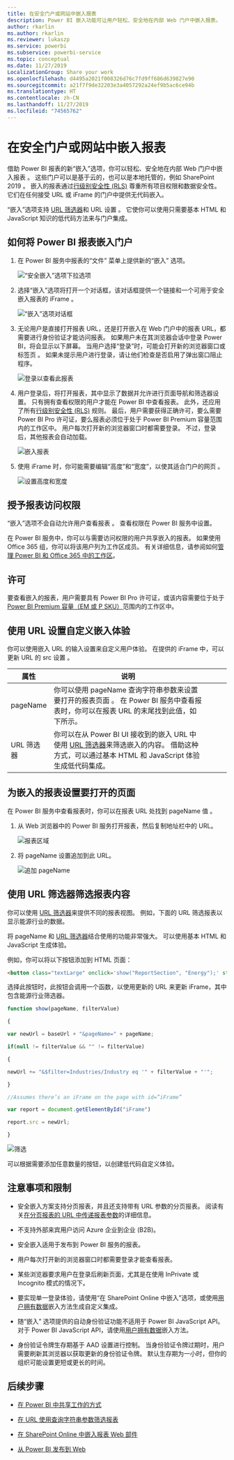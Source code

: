 ```yaml
---
title: 在安全门户或网站中嵌入报表
description: Power BI 嵌入功能可让用户轻松、安全地在内部 Web 门户中嵌入报表。
author: rkarlin
ms.author: rkarlin
ms.reviewer: lukaszp
ms.service: powerbi
ms.subservice: powerbi-service
ms.topic: conceptual
ms.date: 11/27/2019
LocalizationGroup: Share your work
ms.openlocfilehash: d4495a2021f008326d76c7fd9ff686d639827e90
ms.sourcegitcommit: a21f7f9de32203e3a4057292a24ef9b5ac6ce94b
ms.translationtype: HT
ms.contentlocale: zh-CN
ms.lasthandoff: 11/27/2019
ms.locfileid: "74565762"
---
```

# <a name="embed-a-report-in-a-secure-portal-or-website"></a>在安全门户或网站中嵌入报表

借助 Power BI 报表的新“嵌入”选项，你可以轻松、安全地在内部 Web 门户中嵌入报表  。 这些门户可以是基于云的，也可以是本地托管的，例如 SharePoint 2019   。 嵌入的报表通过[行级别安全性 (RLS)](service-admin-rls.md) 尊重所有项目权限和数据安全性。 它们在任何接受 URL 或 iFrame 的门户中提供无代码嵌入。 

“嵌入”选项支持 [URL 筛选器](service-url-filters.md)和 URL 设置  。 它使你可以使用只需要基本 HTML 和 JavaScript 知识的低代码方法来与门户集成。

## <a name="how-to-embed-power-bi-reports-into-portals"></a>如何将  Power BI 报表嵌入门户

1. 在 Power BI 服务中报表的“文件”  菜单上提供新的“嵌入”  选项。

    ![“安全嵌入”选项下拉选项](media/service-embed-secure/secure-embed-drop-down-menu.png)

2. 选择“嵌入”选项将打开一个对话框，该对话框提供一个链接和一个可用于安全嵌入报表的 iFrame  。

    ![“嵌入”选项对话框](media/service-embed-secure/secure-embed-code-dialog.png)

3. 无论用户是直接打开报表 URL，还是打开嵌入在 Web 门户中的报表 URL，都需要进行身份验证才能访问报表。 如果用户未在其浏览器会话中登录 Power BI，将会显示以下屏幕。 当用户选择“登录”时，可能会打开新的浏览器窗口或标签页  。 如果未提示用户进行登录，请让他们检查是否启用了弹出窗口阻止程序。

    ![登录以查看此报表](media/service-embed-secure/secure-embed-sign-in.png)

4. 用户登录后，将打开报表，其中显示了数据并允许进行页面导航和筛选器设置。 只有拥有查看权限的用户才能在 Power BI 中查看报表。 此外，还应用了所有[行级别安全性 (RLS)](service-admin-rls.md) 规则。 最后，用户需要获得正确许可，要么需要 Power BI Pro 许可证，要么报表必须位于处于 Power BI Premium 容量范围内的工作区中。 用户每次打开新的浏览器窗口时都需要登录。 不过，登录后，其他报表会自动加载。

    ![嵌入报表](media/service-embed-secure/secure-embed-report.png)

5. 使用 iFrame 时，你可能需要编辑“高度”和“宽度”，以使其适合门户的网页   。

    ![设置高度和宽度](media/service-embed-secure/secure-embed-size.png)

## <a name="granting-report-access"></a>授予报表访问权限

“嵌入”选项不会自动允许用户查看报表  。 查看权限在 Power BI 服务中设置。

在 Power BI 服务中，你可以与需要访问权限的用户共享嵌入的报表。 如果使用 Office 365 组，你可以将该用户列为工作区成员。 有关详细信息，请参阅如何[管理 Power BI 和 Office 365 中的工作区](service-manage-app-workspace-in-power-bi-and-office-365.md)。

## <a name="licensing"></a>许可

要查看嵌入的报表，用户需要具有 Power BI Pro 许可证，或该内容需要位于处于 [Power BI Premium 容量（EM 或 P SKU）](service-admin-premium-purchase.md)范围内的工作区中。

## <a name="customize-your-embed-experience-using-url-settings"></a>使用 URL 设置自定义嵌入体验

你可以使用嵌入 URL 的输入设置来自定义用户体验。 在提供的 iFrame 中，可以更新 URL 的 src 设置  。

| 属性  | 说明  |  |  |  |
|--------------|-----------------------------------------------------------------------------------------------------------------------------------------------------------------------------------------------------------------------|---|---|---|
| pageName  | 你可以使用 pageName 查询字符串参数来设置要打开的报表页面  。 在 Power BI 服务中查看报表时，你可以在报表 URL 的末尾找到此值，如下所示。 |  |  |  |
| URL 筛选器  | 你可以在从 Power BI UI 接收到的嵌入 URL 中使用 [URL 筛选器](service-url-filters.md)来筛选嵌入的内容。 借助这种方式，可以通过基本 HTML 和 JavaScript 体验生成低代码集成。  |  |  |  |

## <a name="set-which-page-opens-for-an-embedded-report"></a>为嵌入的报表设置要打开的页面 

在 Power BI 服务中查看报表时，你可以在报表 URL 处找到 pageName 值  。

1. 从 Web 浏览器中的 Power BI 服务打开报表，然后复制地址栏中的 URL。

    ![报表区域](media/service-embed-secure/secure-embed-report-section.png)

2. 将 pageName  设置追加到此 URL。

    ![追加 pageName](media/service-embed-secure/secure-embed-append-page-name.png)

## <a name="filter-report-content-using-url-filters"></a>使用 URL 筛选器筛选报表内容 

你可以使用 [URL 筛选器](service-url-filters.md)来提供不同的报表视图。 例如，下面的 URL 筛选报表以显示能源行业的数据。

将 pageName  和 [URL 筛选器](service-url-filters.md)结合使用的功能非常强大。 可以使用基本 HTML 和 JavaScript 生成体验。

例如，你可以将以下按钮添加到 HTML 页面：

```html
<button class="textLarge" onclick='show("ReportSection", "Energy");' style="display: inline-block;">Show Energy</button>
```

选择此按钮时，此按钮会调用一个函数，以使用更新的 URL 来更新 iFrame，其中包含能源行业筛选器。

```javascript
function show(pageName, filterValue)

{

var newUrl = baseUrl + "&pageName=" + pageName;

if(null != filterValue && "" != filterValue)

{

newUrl += "&$filter=Industries/Industry eq '" + filterValue + "'";

}

//Assumes there’s an iFrame on the page with id=”iFrame”

var report = document.getElementById("iFrame")

report.src = newUrl;

}
```

![筛选](media/service-embed-secure/secure-embed-filter.png)

可以根据需要添加任意数量的按钮，以创建低代码自定义体验。 

## <a name="considerations-and-limitations"></a>注意事项和限制

* 安全嵌入方案支持分页报表，并且还支持带有 URL 参数的分页报表。 阅读有关[在分页报表的 URL 中传递报表参数](report-builder-url-pass-parameters.md)的详细信息。

* 不支持外部来宾用户访问 Azure 企业到企业 (B2B)。

* 安全嵌入适用于发布到 Power BI 服务的报表。

* 用户每次打开新的浏览器窗口时都需要登录才能查看报表。

* 某些浏览器要求用户在登录后刷新页面，尤其是在使用 InPrivate 或 Incognito 模式的情况下。

* 要实现单一登录体验，请使用“在 SharePoint Online 中嵌入”选项，或使用[用户拥有数据](developer/embed-sample-for-your-organization.md)嵌入方法生成自定义集成。 

* 随“嵌入”  选项提供的自动身份验证功能不适用于 Power BI JavaScript API。 对于 Power BI JavaScript API，请使用[用户拥有数据](developer/embed-sample-for-your-organization.md)嵌入方法。 

* 身份验证令牌生存期基于 AAD 设置进行控制。 当身份验证令牌过期时，用户需要刷新其浏览器以获取更新的身份验证令牌。 默认生存期为一小时，但你的组织可能设置更短或更长的时间。

## <a name="next-steps"></a>后续步骤

* [在 Power BI 中共享工作的方式](service-how-to-collaborate-distribute-dashboards-reports.md)

* [在 URL 使用查询字符串参数筛选报表](service-url-filters.md)

* [在 SharePoint Online 中嵌入报表 Web 部件](service-embed-report-spo.md)

* [从 Power BI 发布到 Web](service-publish-to-web.md)
